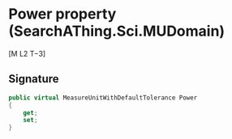 # Power property (SearchAThing.Sci.MUDomain)
[M L2 T−3]

## Signature
```csharp
public virtual MeasureUnitWithDefaultTolerance Power
{
    get;
    set;
}
```
